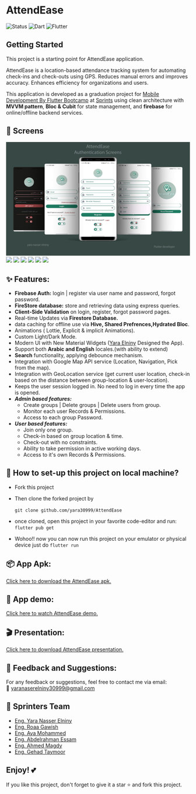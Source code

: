 # AttendEase

![Status](https://img.shields.io/badge/Status-Active-brightgreen)
![Dart](https://img.shields.io/badge/Dart-100%25-brightgreen)
![Flutter](https://img.shields.io/badge/Flutter-Cross%20Platform-blue)

## Getting Started

This project is a starting point for AttendEase application.

AttendEase is a location-based attendance tracking system for automating check-ins and check-outs using GPS. Reduces manual errors and improves accuracy. Enhances efficiency for organizations and users.

This application is developed as a graduation project for [Mobile Development By Flutter Bootcamp](https://sprints.ai/en-eg/journeys/MobileDevelopmentbyFlutterBootCamp-7270645) at [Sprints](https://sprints.ai/en-eg) using clean architecture with **MVVM pattern**, **Bloc & Cubit** for state management, and **firebase** for online/offline backend services.

## 📸 Screens

 <img src="readme/auth.png">

 <img src="readme/user_1.png">

 <img src="readme/user_2.png">

 <img src="readme/user_3.png">

 <img src="readme/user_4.png">

 <img src="readme/admin.png">

 <img src="readme/admin_2.png">

## ✨ Features:

- **Firebase Auth:** login | register via user name and password, forgot password.
- **FireStore database:** store and retrieving data using express queries.
- **Client-Side Validation** on login, register, forgot password pages.
- Real-time Updates via **Firestore Database.**
- data caching for offline use via **Hive, Shared Prefrences,Hydrated Bloc**.
- Animations ( Lottie, Explicit & implicit Animations).
- Custom Light/Dark Mode.
- Modern UI with New Material Widgets ([Yara Elniny](https://github.com/yara30999) Designed the App).
- Support both **Arabic and English** locales.(with ability to extend)
- **Search** functionality, applying debounce mechanism.
- Integration with Google Map API service (Location, Navigation, Pick from the map).
- Integration with GeoLocation service (get current user location, check-in based on the distance between group-location & user-location).
- Keeps the user session logged in. No need to log in every time the app is opened.
- **_Admin based features:_**
  - Create groups | Delete groups | Delete users from group.
  - Monitor each user Records & Permissions.
  - Access to each group Password.
- **_User based features:_**
  - Join only one group.
  - Check-in based on group location & time.
  - Check-out with no constraints.
  - Ability to take permission in active working days.
  - Access to it's own Records & Permissions.

## 📐 How to set-up this project on local machine?

- Fork this project

- Then clone the forked project by

  `git clone github.com/yara30999/AttendEase`

- once cloned, open this project in your favorite code-editor and run: `flutter pub get`
- Wohoo!! now you can now run this project on your emulator or physical device just do `flutter run`

## 📦 App Apk:

[Click here to download the AttendEase apk.](https://drive.google.com/file/d/1T0n3A07V3FTT7Fw7OB6ikqNYVQJ8wK8r/view?usp=drive_link)

## 🎥 App demo:

[Click here to watch AttendEase demo.](https://drive.google.com/file/d/1-WslniDr_FSy4SkJKmM_v58mkQtqrg21/view?usp=sharing)

## 🎬 Presentation:

[Click here to download AttendEase presentation.](https://docs.google.com/presentation/d/1GcVfofhhdVGscVCmZYxCHCxOduV6v0v_/edit?usp=sharing&ouid=106783070272712070304&rtpof=true&sd=true)

## 💬 Feedback and Suggestions:

For any feedback or suggestions, feel free to contact me via email:  
📧 [yaranaserelniny30999@gmail.com](mailto:yaranaserelniny30999@gmail.com)

## 👥 Sprinters Team

- [Eng. Yara Nasser Elniny](https://github.com/yara30999)
- [Eng. Roaa Gawish](https://github.com/roaagawish)
- [Eng. Aya Mohammed](https://github.com/ayaelsherif21)
- [Eng. Abdelrahman Essam](https://github.com/abdo-essam)
- [Eng. Ahmed Magdy](https://github.com/AhmedMagdy9876)
- [Eng. Gehad Taymoor](https://github.com/GehadTaymoor)

## Enjoy! 💕

If you like this project, don't forget to give it a star ⭐ and fork this project.
